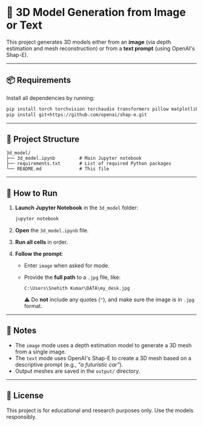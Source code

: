 
# 🧱 3D Model Generation from Image or Text

This project generates 3D models either from an **image** (via depth estimation and mesh reconstruction) or from a **text prompt** (using OpenAI's Shap-E).

---

## 📦 Requirements

Install all dependencies by running:

```bash
pip install torch torchvision torchaudio transformers pillow matplotlib open3d accelerate trimesh pyrender
pip install git+https://github.com/openai/shap-e.git
```

---

## 📁 Project Structure

```
3d_model/
├── 3d_model.ipynb         # Main Jupyter notebook
├── requirements.txt       # List of required Python packages
└── README.md              # This file
```

---

## 🚀 How to Run

1. **Launch Jupyter Notebook** in the `3d_model` folder:

   ```bash
   jupyter notebook
   ```

2. **Open** the `3d_model.ipynb` file.

3. **Run all cells** in order.

4. **Follow the prompt**:
   - Enter `image` when asked for mode.
   - Provide the **full path** to a `.jpg` file, like:

     ```
     C:\Users\Snehith Kumar\DATA\my_desk.jpg
     ```

     ⚠️ Do **not** include any quotes (`"`), and make sure the image is in `.jpg` format.

---

## 📌 Notes

- The `image` mode uses a depth estimation model to generate a 3D mesh from a single image.
- The `text` mode uses OpenAI's Shap-E to create a 3D mesh based on a descriptive prompt (e.g., *"a futuristic car"*).
- Output meshes are saved in the `output/` directory.

---

## 📝 License

This project is for educational and research purposes only. Use the models responsibly.
